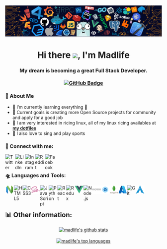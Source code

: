 <!-- <a href="#"><img width="100%" height="auto" src="https://i.imgur.com/iXuL1HG.png" height="175px"/></a> -->
![banner.png](./github-banner.png)
<h1 align="center">Hi there <img src="https://raw.githubusercontent.com/MartinHeinz/MartinHeinz/master/wave.gif" width="30px">, I'm Madlife</h1>
<h3 align="center">
  My dream is becoming a great Full Stack Developer.
  <br />
  <br />
  <div>
    <a href="https://github.com/TamTH-Dev?tab=followers"><img src="https://img.shields.io/github/followers/TamTH-Dev?label=Followers&style=social" alt="GitHub Badge"></a>
  </div>
</h3>


### 🙋 About Me

- 🌱 I’m currently learning everything 🤣
- 🥅 Current goals is creating more Open Source projects for community and apply for a good job
- 🐧 I am very interested in ricing linux, all of my linux ricing availables at **[my dotfiles](https://github.com/TamTH-Dev/dotfiles)** 
- 🏁 I also love to sing and play sports

### 🚀 Connect with me:

<p align="left">
  <a href="https://twitter.com/Madlife48902037" target="_blank">
    <img align="left" alt="Twitter" width="32px" src="https://img.icons8.com/fluent/48/000000/twitter.png" />
  </a>
  <a href="https://www.linkedin.com/in/tam-tran-11a6ba1a1" target="_blank">
    <img align="left" alt="LinkedIn" width="32px" src="https://img.icons8.com/fluent/48/000000/linkedin.png" />
  </a>
  <a href="https://www.instagram.com/madlife_th" target="_blank">
    <img align="left" alt="Instagram" width="32px" src="https://img.icons8.com/fluent/48/000000/instagram-new.png" />
  </a>
  <a href="https://www.reddit.com/user/Madlife_S" target="_blank">
    <img align="left" alt="Reddit" width="32px" src="https://img.icons8.com/fluent/48/000000/reddit.png" />
  </a>
  <a href="https://www.facebook.com/profile.php?id=100005755451639" target="_blank">
    <img align="left" alt="Facebook" width="32px" src="https://img.icons8.com/fluent/48/000000/facebook-new.png" />
  </a>
</p>

<br />
<br />

### 🛸 Languages and Tools:

<p align="left">
  <a href="https://neovim.io/" target="_blank">
    <img align="left" alt="Neovim" width="28px" src="https://raw.githubusercontent.com/github/explore/main/topics/neovim/neovim.png" />
  </a>
  <a href="https://developer.mozilla.org/en-US/docs/Web/HTML" target="_blank">
    <img align="left" alt="HTML5" width="28px" src="https://img.icons8.com/color/48/000000/html-5.png" />
  </a>
  <a href="https://developer.mozilla.org/en-US/docs/Web/CSS" target="_blank">
    <img align="left" alt="CSS3" width="28px" src="https://img.icons8.com/color/48/000000/css3.png" />
  </a>
  <a href="https://sass-lang.com/" target="_blank">
    <img align="left" alt="Sass" width="28px" src="https://raw.githubusercontent.com/github/explore/main/topics/sass/sass.png" />
  </a>
  <a href="https://developer.mozilla.org/en-US/docs/Web/JavaScript" target="_blank">
    <img align="left" alt="JavaScript" width="28px" src="https://img.icons8.com/color/48/000000/javascript.png" />
  </a>
  <a href="https://www.python.org/" target="_blank">
    <img align="left" alt="Python" width="28px" src="https://img.icons8.com/color/48/000000/python.png" />
  </a>
  <a href="https://reactjs.org/" target="_blank">
    <img align="left" alt="React" width="28px" src="https://img.icons8.com/color/48/000000/react-native.png" />
  </a href="">
  <a href="https://redux.js.org/" target="_blank">
    <img align="left" alt="Redux" width="28px" src="https://img.icons8.com/color/48/000000/redux.png" />
  </a>
  <a href="https://vuejs.org/" target="_blank">
    <img align="left" alt="Vue" width="28px" src="https://raw.githubusercontent.com/github/explore/main/topics/vue/vue.png" />
  </a>
  <a href="https://nodejs.org/en/" target="_blank">
    <img align="left" alt="Node.js" width="28px" src="https://img.icons8.com/color/48/000000/nodejs.png" />
  </a>
  <a href="https://expressjs.com/" target="_blank">
    <img align="left" alt="ExpressJS" width="28px" src="https://raw.githubusercontent.com/devicons/devicon/master/icons/express/express-original-wordmark.svg" />
  </a>
  <a href="https://webpack.js.org/" target="_blank">
    <img align="left" alt="Webpack" width="28px" src="https://raw.githubusercontent.com/github/explore/main/topics/webpack/webpack.png" />
  </a>
  <a href="https://www.mongodb.com/" target="_blank">
    <img align="left" alt="MongoDB" width="28px" src="https://raw.githubusercontent.com/devicons/devicon/master/icons/mongodb/mongodb-original-wordmark.svg" />
  </a>
  <a href="https://azure.microsoft.com/en-us/" target="_blank">
    <img align="left" alt="Azure" width="28px" src="https://raw.githubusercontent.com/github/explore/main/topics/azure/azure.png" />
  </a>
  <a href="https://git-scm.com/" target="_blank">
    <img align="left" alt="Git" width="28px" src="https://img.icons8.com/color/48/000000/git.png" />
  </a>
  <a href="https://archlinux.org/" target="_blank">
    <img align="left" alt="ArchLinux" width="28px" src="https://raw.githubusercontent.com/github/explore/main/topics/archlinux/archlinux.png" />
  </a>
</p>

<br />
<br />
<!-- <br /> -->

<!-- <p align="center"><img title="🔥 Get streak stats for your profile at git.io/streak-stats" alt="madlife's streak" src="https://github-readme-streak-stats.herokuapp.com/?user=TamTH-Dev&theme=tokyonight&hide_border=true"/></p> -->

<br />

## 📊 Other information:

<p align="center">
  <a href="https://github.com/TamTH-Dev" target="_blank">
    <img align="center" src="https://github-readme-stats.vercel.app/api?username=TamTH-Dev&show_icons=true&count_private=true&theme=tokyonight&hide_border=true" alt="madlife's github stats"/>
  </a>
  
  <br />
  <br />

  <a href="https://github.com/TamTH-Dev" target="_blank">
    <img align="center" src="https://github-readme-stats.vercel.app/api/top-langs/?username=TamTH-Dev&langs_count=8&count_private=true&layout=compact&theme=tokyonight&hide_border=true" alt="madlife's top languages" />
  </a>
</p>
